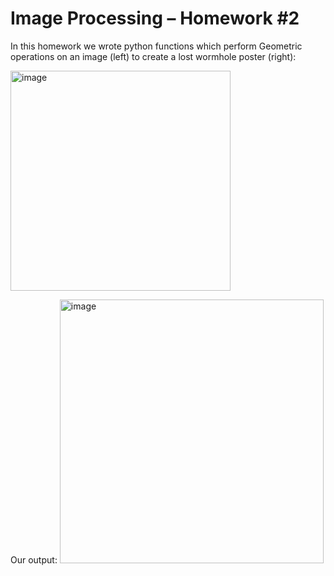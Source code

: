 # Image Processing – Homework #2
In this homework we wrote python functions which perform Geometric operations on an image (left) to create a lost wormhole poster (right):

<img width="352" alt="image" src="https://user-images.githubusercontent.com/100043559/226907797-cb56ea22-4061-4371-88aa-f843d4e316c1.png">

Our output:
<img width="422" alt="image" src="https://user-images.githubusercontent.com/100043559/226907876-2864a1ca-5902-4bf7-8898-25d8b8e03c87.png">

